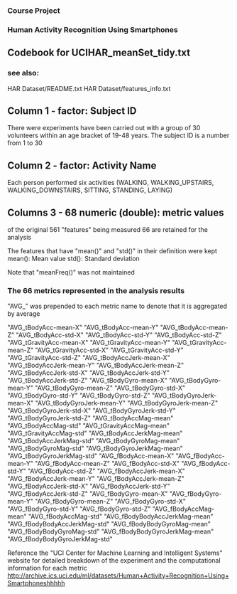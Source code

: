 ### Course Project
### Human Activity Recognition Using Smartphones
## Codebook for UCIHAR_meanSet_tidy.txt

### see also:

HAR Dataset/README.txt
HAR Dataset/features_info.txt

## Column 1 - factor: Subject ID
There were experiments have been carried out with a group of 30 volunteers within an age bracket of 19-48 years. 
The subject ID is a number from 1 to 30 

## Column 2 - factor: Activity Name
Each person performed six activities (WALKING, WALKING_UPSTAIRS, WALKING_DOWNSTAIRS, SITTING, STANDING, LAYING)

## Columns 3 - 68 numeric (double): metric values
of the original 561 "features" being measured 66 are retained for the analysis

The features that have "mean()" and "std()" in their definition were kept
mean(): Mean value
std(): Standard deviation

Note that "meanFreq()" was not maintained

### The 66 metrics represented in the analysis results
"AVG_" was prepended to each metric name to denote that it is aggregated by average


"AVG_tBodyAcc-mean-X"
"AVG_tBodyAcc-mean-Y"
"AVG_tBodyAcc-mean-Z"
"AVG_tBodyAcc-std-X"
"AVG_tBodyAcc-std-Y"
"AVG_tBodyAcc-std-Z"
"AVG_tGravityAcc-mean-X"
"AVG_tGravityAcc-mean-Y"
"AVG_tGravityAcc-mean-Z"
"AVG_tGravityAcc-std-X"
"AVG_tGravityAcc-std-Y"
"AVG_tGravityAcc-std-Z"
"AVG_tBodyAccJerk-mean-X"
"AVG_tBodyAccJerk-mean-Y"
"AVG_tBodyAccJerk-mean-Z"
"AVG_tBodyAccJerk-std-X"
"AVG_tBodyAccJerk-std-Y"
"AVG_tBodyAccJerk-std-Z"
"AVG_tBodyGyro-mean-X"
"AVG_tBodyGyro-mean-Y"
"AVG_tBodyGyro-mean-Z"
"AVG_tBodyGyro-std-X"
"AVG_tBodyGyro-std-Y"
"AVG_tBodyGyro-std-Z"
"AVG_tBodyGyroJerk-mean-X"
"AVG_tBodyGyroJerk-mean-Y"
"AVG_tBodyGyroJerk-mean-Z"
"AVG_tBodyGyroJerk-std-X"
"AVG_tBodyGyroJerk-std-Y"
"AVG_tBodyGyroJerk-std-Z"
"AVG_tBodyAccMag-mean"
"AVG_tBodyAccMag-std"
"AVG_tGravityAccMag-mean"
"AVG_tGravityAccMag-std"
"AVG_tBodyAccJerkMag-mean"
"AVG_tBodyAccJerkMag-std"
"AVG_tBodyGyroMag-mean"
"AVG_tBodyGyroMag-std"
"AVG_tBodyGyroJerkMag-mean"
"AVG_tBodyGyroJerkMag-std"
"AVG_fBodyAcc-mean-X"
"AVG_fBodyAcc-mean-Y"
"AVG_fBodyAcc-mean-Z"
"AVG_fBodyAcc-std-X"
"AVG_fBodyAcc-std-Y"
"AVG_fBodyAcc-std-Z"
"AVG_fBodyAccJerk-mean-X"
"AVG_fBodyAccJerk-mean-Y"
"AVG_fBodyAccJerk-mean-Z"
"AVG_fBodyAccJerk-std-X"
"AVG_fBodyAccJerk-std-Y"
"AVG_fBodyAccJerk-std-Z"
"AVG_fBodyGyro-mean-X"
"AVG_fBodyGyro-mean-Y"
"AVG_fBodyGyro-mean-Z"
"AVG_fBodyGyro-std-X"
"AVG_fBodyGyro-std-Y"
"AVG_fBodyGyro-std-Z"
"AVG_fBodyAccMag-mean"
"AVG_fBodyAccMag-std"
"AVG_fBodyBodyAccJerkMag-mean"
"AVG_fBodyBodyAccJerkMag-std"
"AVG_fBodyBodyGyroMag-mean"
"AVG_fBodyBodyGyroMag-std"
"AVG_fBodyBodyGyroJerkMag-mean"
"AVG_fBodyBodyGyroJerkMag-std"


Reference the "UCI Center for Machine Learning and Intelligent Systems" website for detailed breakdown of the 
experiment and the computational information for each metric
http://archive.ics.uci.edu/ml/datasets/Human+Activity+Recognition+Using+Smartphoneshhhhh
